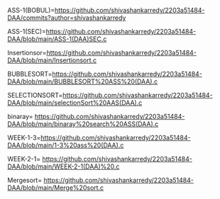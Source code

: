 ASS-1(BOBUL)=https://github.com/shivashankarredy/2203a51484-DAA/commits?author=shivashankarredy

ASS-1(SEC)=https://github.com/shivashankarredy/2203a51484-DAA/blob/main/ASS-1(DAA)SEC.c

Insertionsor=https://github.com/shivashankarredy/2203a51484-DAA/blob/main/Insertionsort.c

BUBBLESORT=https://github.com/shivashankarredy/2203a51484-DAA/blob/main/BUBBLESORT%20ASS%20(DAA).c

SELECTIONSORT=https://github.com/shivashankarredy/2203a51484-DAA/blob/main/selectionSort%20AAS(DAA).c

binaray= https://github.com/shivashankarredy/2203a51484-DAA/blob/main/binaray%20search%20ASS(DAA).c

WEEK-1-3=https://github.com/shivashankarredy/2203a51484-DAA/blob/main/1-3%20ass%20(DAA).c

WEEK-2-1= https://github.com/shivashankarredy/2203a51484-DAA/blob/main/WEEK-2-1(DAA)%20.c

Mergesort= https://github.com/shivashankarredy/2203a51484-DAA/blob/main/Merge%20sort.c

